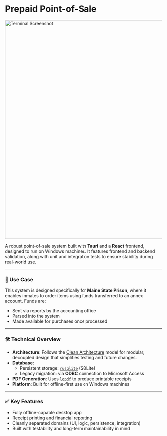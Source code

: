 # Prepaid Point-of-Sale

<img src="https://github.com/user-attachments/assets/7d399a0d-e3ac-42d3-9c85-2a066c04fedc" alt="Terminal Screenshot" width="700"/>

A robust point-of-sale system built with **Tauri** and a **React** frontend, designed to run on Windows machines. It features frontend and backend validation, along with unit and integration tests to ensure stability during real-world use.

---

### 📌 Use Case

This system is designed specifically for **Maine State Prison**, where it enables inmates to order items using funds transferred to an annex account. Funds are:

- Sent via reports by the accounting office
- Parsed into the system
- Made available for purchases once processed

---

### 🛠️ Technical Overview

- **Architecture**: Follows the [Clean Architecture](https://blog.cleancoder.com/uncle-bob/2012/08/13/the-clean-architecture.html) model for modular, decoupled design that simplifies testing and future changes.
- **Database**:
  - Persistent storage: [`rusqlite`](https://github.com/rusqlite/rusqlite) (SQLite)
  - Legacy migration: via **ODBC** connection to Microsoft Access
- **PDF Generation**: Uses [`lopdf`](https://github.com/J-F-Liu/lopdf) to produce printable receipts
- **Platform**: Built for offline-first use on Windows machines

---

### ✅ Key Features

- Fully offline-capable desktop app
- Receipt printing and financial reporting
- Cleanly separated domains (UI, logic, persistence, integration)
- Built with testability and long-term maintainability in mind
